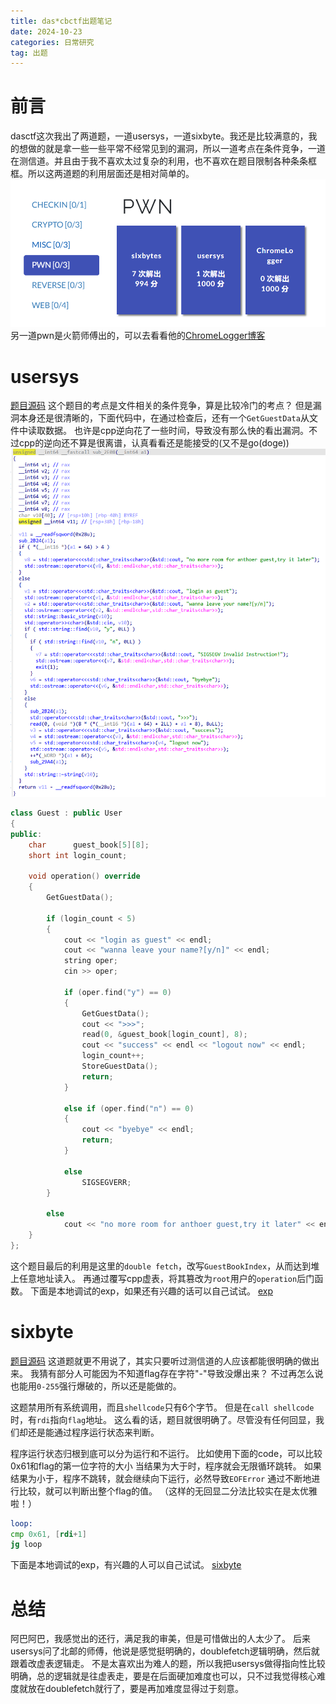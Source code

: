 ```yaml
---
title: das*cbctf出题笔记
date: 2024-10-23
categories: 日常研究
tag: 出题
---
```

# 前言
dasctf这次我出了两道题，一道usersys，一道sixbyte。我还是比较满意的，我的想做的就是拿一些一些平常不经常见到的漏洞，所以一道考点在条件竞争，一道在测信道。并且由于我不喜欢太过复杂的利用，也不喜欢在题目限制各种条条框框。所以这两道题的利用层面还是相对简单的。
![buu](./dasctf/buu.png)
另一道pwn是火箭师傅出的，可以去看看他的[ChromeLogger博客](https://rocketmadev.github.io/2024/10/23/ChromeLogger/)


# usersys
[题目源码](./dasctf/usersys.cpp)
这个题目的考点是文件相关的条件竞争，算是比较冷门的考点？
但是漏洞本身还是很清晰的，下面代码中，在通过检查后，还有一个`GetGuestData`从文件中读取数据。
也许是cpp逆向花了一些时间，导致没有那么快的看出漏洞。不过cpp的逆向还不算是很离谱，认真看看还是能接受的(又不是go(doge))
![ida_guest](./dasctf/ida_guest.png)
```cpp
class Guest : public User
{
public:
    char      guest_book[5][8];
    short int login_count;

    void operation() override
    {
        GetGuestData();

        if (login_count < 5)
        {
            cout << "login as guest" << endl;
            cout << "wanna leave your name?[y/n]" << endl;
            string oper;
            cin >> oper;

            if (oper.find("y") == 0)
            {
                GetGuestData();
                cout << ">>>";
                read(0, &guest_book[login_count], 8);
                cout << "success" << endl << "logout now" << endl;
                login_count++;
                StoreGuestData();
                return;
            }

            else if (oper.find("n") == 0)
            {
                cout << "byebye" << endl;
                return;
            }

            else
                SIGSEGVERR;
        }

        else
            cout << "no more room for anthoer guest,try it later" << endl;
    }
};
```
这个题目最后的利用是这里的`double fetch`，改写`GuestBookIndex`，从而达到堆上任意地址读入。
再通过覆写cpp虚表，将其篡改为`root`用户的`operation`后门函数。
下面是本地调试的exp，如果还有兴趣的话可以自己试试。
[exp](./dasctf/usersys.py)

# sixbyte
[题目源码](./dasctf/sixbyte.c)
这道题就更不用说了，其实只要听过测信道的人应该都能很明确的做出来。
我猜有部分人可能因为不知道flag存在字符"-"导致没爆出来？
不过再怎么说也能用`0-255`强行爆破的，所以还是能做的。

这题禁用所有系统调用，而且`shellcode`只有6个字节。
但是在`call shellcode`时，有`rdi`指向`flag`地址。
这么看的话，题目就很明确了。尽管没有任何回显，我们却还是能通过程序运行状态来判断。

程序运行状态归根到底可以分为运行和不运行。
比如使用下面的code，可以比较0x61和flag的第一位字符的大小
当结果为大于时，程序就会无限循环跳转。
如果结果为小于，程序不跳转，就会继续向下运行，必然导致`EOFError`
通过不断地进行比较，就可以判断出整个flag的值。
（这样的无回显二分法比较实在是太优雅啦！）
```asm
loop:
cmp 0x61, [rdi+1]
jg loop
```

下面是本地调试的exp，有兴趣的人可以自己试试。
[sixbyte](./dasctf/sixbytes.py)

# 总结
阿巴阿巴，我感觉出的还行，满足我的审美，但是可惜做出的人太少了。
后来usersys问了北邮的师傅，他说是感觉挺明确的，doublefetch逻辑明确，然后就跟着改虚表逻辑走。
不是太喜欢出为难人的题，所以我把usersys做得指向性比较明确，总的逻辑就是往虚表走，要是在后面硬加难度也可以，只不过我觉得核心难度就放在doublefetch就行了，要是再加难度显得过于刻意。
